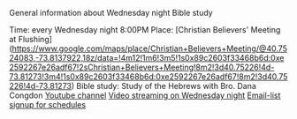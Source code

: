 General information about Wednesday night Bible study

Time: every Wednesday night 8:00PM
Place: 
    [Christian Believers' Meeting at Flushing] (https://www.google.com/maps/place/Christian+Believers+Meeting/@40.7524083,-73.8137922,18z/data=!4m12!1m6!3m5!1s0x89c2603f33468b6d:0xe2592267e26adf67!2sChristian+Believers+Meeting!8m2!3d40.75226!4d-73.81273!3m4!1s0x89c2603f33468b6d:0xe2592267e26adf67!8m2!3d40.75226!4d-73.81273)
Bible study: Study of the Hebrews with Bro. Dana Congdon
[Youtube channel](https://www.youtube.com/watch?v=ybarWxXomX0&feature=youtu.be) 
[Video streaming on Wednesday night](https://youtu.be/j9oqemfpRQc)
[Email-list signup for schedules](https://goo.gl/forms/D87k7VBsuQMKpyJs2)




